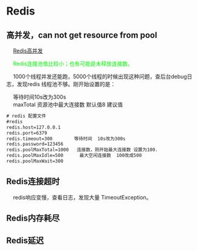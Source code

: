 

# Redis

<!-- 

 Redis 越来越慢？常见延迟问题定位与分析 
 https://mp.weixin.qq.com/s/Abb2muE0GaVRYswqwxfJCw

 **内存占用率
https://mp.weixin.qq.com/s/insu_PySCOo4SWAUB0Nopg
-->

## 高并发，can not get resource from pool
<!-- 
线上Redis高并发性能调优实践  
https://mp.weixin.qq.com/s/JFNqQWS5GrCW5Q2kmeNVrw
-->

&emsp; <font color = "lime">[Redis高并发](/docs/Error/redisConcurrent.md)</font>  

&emsp; <font color = "lime">Redis连接池值比较小；也有可能是未释放连接数。</font>  

&emsp; 1000个线程并发还能跑，5000个线程的时候出现这种问题，查后台debug日志，发现redis 线程池不够。刚开始设置的是：  

&emsp; 等待时间10s改为300s  
&emsp; maxTotal 资源池中最大连接数 默认值8 建议值  

```xml
# redis 配置文件
#redis
redis.host=127.0.0.1
redis.port=6379
redis.timeout=300        等待时间  10s改为300s
redis.password=123456
redis.poolMaxTotal=1000   连接数，刚开始最大连接数 设置为100.
redis.poolMaxIdle=500      最大空闲连接数  100改成500
redis.poolMaxWait=300      
```



## Redis连接超时
<!-- 
【95期】面试官：你遇到 Redis 线上连接超时一般如何处理？ 
https://mp.weixin.qq.com/s/LqeeCviPW84ykfPhluTMlQ

-->
&emsp; redis响应变慢，查看日志，发现大量 TimeoutException。  


## Redis内存耗尽  
<!-- 
一次生产环境redis内存占用居高不下问题排查
https://blog.csdn.net/eene894777/article/details/102820565?utm_medium=distribute.pc_relevant_t0.none-task-blog-BlogCommendFromMachineLearnPai2-1.channel_param&depth_1-utm_source=distribute.pc_relevant_t0.none-task-blog-BlogCommendFromMachineLearnPai2-1.channel_param

https://blog.csdn.net/Zhenxue_Xu/article/details/90727983
https://www.cnblogs.com/yinliang/p/7498529.html
https://blog.csdn.net/weixin_41507324/article/details/90742075?utm_medium=distribute.pc_relevant.none-task-blog-title-5&spm=1001.2101.3001.4242


记录一次生产环境中Redis内存增长异常排查全流程！ 
https://mp.weixin.qq.com/s/1Rqzn4juKMqlNK9sBzlGig
-->

## Redis延迟

<!-- 
 Redis为什么变慢了？常见延迟问题定位与分析 
 https://mp.weixin.qq.com/s/tmMlDy3ESq6-5sOnsGbAWQ
-->


